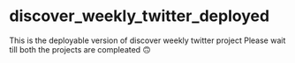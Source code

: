 # discover_weekly_twitter_deployed
This is the deployable version of discover weekly twitter project
Please wait till both the projects are compleated 🙃 
